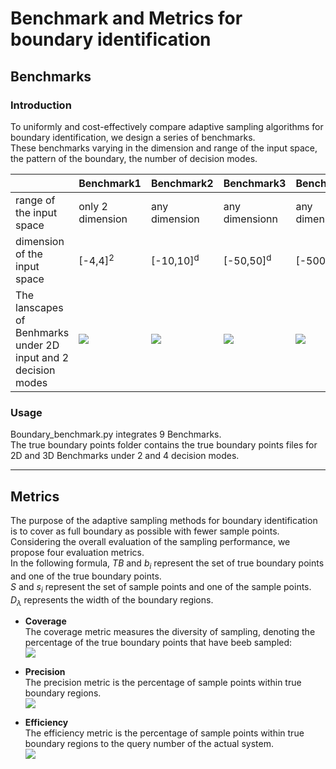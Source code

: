 # Benchmark and Metrics for boundary identification
## Benchmarks
### Introduction
To uniformly and cost-effectively compare adaptive sampling algorithms for boundary identification, we design a series of benchmarks.\
These benchmarks varying in the dimension and range of the input space, the pattern of the boundary, the number of decision modes.

|                                                                     | **Benchmark1** | **Benchmark2**| **Benchmark3**|**Benchmark4**| **Benchmark5** | **Benchmark6**| **Benchmark7**| **Benchmark8**| **Benchmark9** |
|---------------------------------------------------------------------| ------- |---------------------------------|----------------------------------|--------------------------------|----------------------------------|----------------------------------|------------------------------|----------------------------------|----------------|
| range of the input space |only 2 dimension|any dimension|any dimensionn|any dimension|only 2 dimension|only 2 dimension|any dimension|only 2 dimension|any dimension|
| dimension of the input space |[-4,4]<sup>2</sup>|[-10,10]<sup>d</sup>|[-50,50]<sup>d</sup>|[-500,500]<sup>d</sup>| [-10,10]<sup>2</sup>|[-50,50]<sup>2</sup>|[-10,10]<sup>d</sup>| [-20,20]<sup>2</sup>|[-50,50]<sup>d</sup>|
| The lanscapes of Benhmarks <br/>under 2D input and 2 decision modes |![](https://github.com/Wangshiqi6/Benchmarks-for-boundary-identification/blob/main/pictures/Benchmark1.jpg) | ![](https://github.com/Wangshiqi6/Benchmarks-for-boundary-identification/blob/main/pictures/Benchmark2.jpg) | ![](https://github.com/Wangshiqi6/Benchmarks-for-boundary-identification/blob/main/pictures/Benchmark3.jpg) | ![](https://github.com/Wangshiqi6/Benchmarks-for-boundary-identification/blob/main/pictures/Benchmark4.jpg) | ![](https://github.com/Wangshiqi6/Benchmarks-for-boundary-identification/blob/main/pictures/Benchmark5.jpg) | ![](https://github.com/Wangshiqi6/Benchmarks-for-boundary-identification/blob/main/pictures/Benchmark6.jpg) | ![](https://github.com/Wangshiqi6/Benchmarks-for-boundary-identification/blob/main/pictures/Benchmark7.jpgg) | ![](https://github.com/Wangshiqi6/Benchmarks-for-boundary-identification/blob/main/pictures/Benchmark8.jpg) |![](https://github.com/Wangshiqi6/Benchmarks-for-boundary-identification/blob/main/pictures/Benchmark9.jpg)



### Usage
Boundary_benchmark.py integrates 9 Benchmarks.\
The true boundary points folder contains the true boundary points files for 2D and 3D Benchmarks under 2 and 4 decision modes.

---
## Metrics
The purpose of the adaptive sampling methods for boundary identification is to cover as full boundary as possible with fewer sample points.
Considering the overall evaluation of the sampling performance, we propose four evaluation metrics.\
In the following formula, *TB* and *b<sub>i</sub>* represent the set of true boundary points and one of the true boundary points.\
*S* and *s<sub>i</sub>* represent the set of sample points and one of the sample points.\
*D<sub>$\lambda$</sub>* represents the width of the boundary regions. 

*  **Coverage**\
The coverage metric measures the diversity of sampling, denoting the percentage of the true boundary points that have beeb sampled:\
![](https://github.com/Wangshiqi6/Benchmarks-for-boundary-identification/blob/main/pictures/cov.png)


* **Precision**\
The precision metric is the percentage of sample points within true boundary regions.\
![]([.\\pictures\\pre.png](https://github.com/Wangshiqi6/Benchmarks-for-boundary-identification/blob/main/pictures/pre.png))

* **Efficiency**\
The efficiency metric is the percentage of sample points within true boundary regions to the query number of the actual system.\
![](https://github.com/Wangshiqi6/Benchmarks-for-boundary-identification/blob/main/pictures/eff.png)
